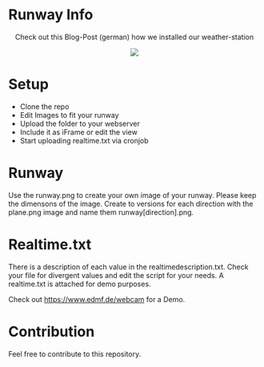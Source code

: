 # Runway Info

<p align="center">Check out this Blog-Post (german) how we installed our weather-station</p>

<p align="center"><img src="https://www.edmf.de/weather/demo.png"></p>

# Setup
- Clone the repo
- Edit Images to fit your runway
- Upload the folder to your webserver
- Include it as iFrame or edit the view
- Start uploading realtime.txt via cronjob

# Runway
Use the runway.png to create your own image of your runway. Please keep the dimensons of the image. Create to versions for each direction with the plane.png image and name them runway[direction].png.

# Realtime.txt
There is a description of each value in the realtimedescription.txt. Check your file for divergent values and edit the script for your needs. A realtime.txt is attached for demo purposes.

Check out https://www.edmf.de/webcam for a Demo.

# Contribution
Feel free to contribute to this repository.
